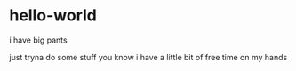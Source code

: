 # hello-world
i have big pants

just tryna do some stuff you know i have a little bit of free time on my hands
